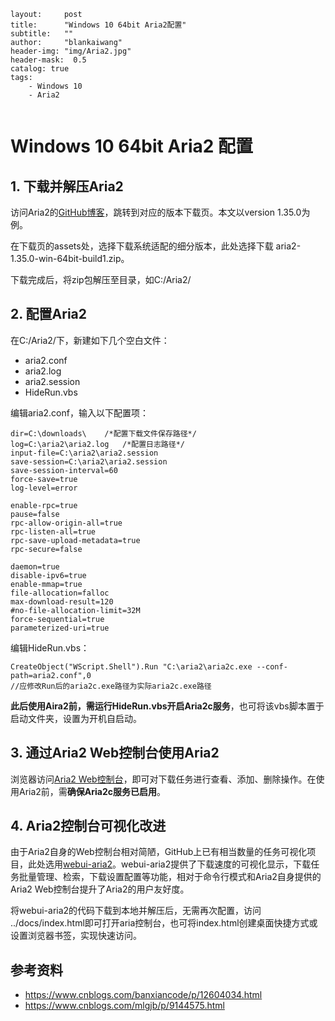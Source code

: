 ```
layout:     post
title:      "Windows 10 64bit Aria2配置"
subtitle:   ""
author:     "blankaiwang"
header-img: "img/Aria2.jpg"
header-mask:  0.5
catalog: true
tags:
    - Windows 10
    - Aria2
    
```







# Windows 10 64bit Aria2 配置

## 1. 下载并解压Aria2

访问Aria2的[GitHub博客](https://aria2.github.io/)，跳转到对应的版本下载页。本文以version 1.35.0为例。

在下载页的assets处，选择下载系统适配的细分版本，此处选择下载 aria2-1.35.0-win-64bit-build1.zip。

下载完成后，将zip包解压至目录，如C:/Aria2/



## 2. 配置Aria2

在C:/Aria2/下，新建如下几个空白文件：

* aria2.conf
* aria2.log
* aria2.session
* HideRun.vbs



编辑aria2.conf，输入以下配置项：

```
dir=C:\downloads\    /*配置下载文件保存路径*/
log=C:\aria2\aria2.log   /*配置日志路径*/
input-file=C:\aria2\aria2.session
save-session=C:\aria2\aria2.session
save-session-interval=60
force-save=true
log-level=error

enable-rpc=true
pause=false
rpc-allow-origin-all=true
rpc-listen-all=true
rpc-save-upload-metadata=true
rpc-secure=false

daemon=true
disable-ipv6=true
enable-mmap=true
file-allocation=falloc
max-download-result=120
#no-file-allocation-limit=32M
force-sequential=true
parameterized-uri=true
```



编辑HideRun.vbs：

```vbscript
CreateObject("WScript.Shell").Run "C:\aria2\aria2c.exe --conf-path=aria2.conf",0
//应修改Run后的aria2c.exe路径为实际aria2c.exe路径
```

**此后使用Aira2前，需运行HideRun.vbs开启Aria2c服务**，也可将该vbs脚本置于启动文件夹，设置为开机自启动。



## 3. 通过Aria2 Web控制台使用Aria2

浏览器访问[Aria2 Web控制台](http://aria2c.com/)，即可对下载任务进行查看、添加、删除操作。在使用Aria2前，需**确保Aria2c服务已启用**。



## 4. Aria2控制台可视化改进

由于Aria2自身的Web控制台相对简陋，GitHub上已有相当数量的任务可视化项目，此处选用[webui-aria2](https://github.com/ziahamza/webui-aria2)。webui-aria2提供了下载速度的可视化显示，下载任务批量管理、检索，下载设置配置等功能，相对于命令行模式和Aria2自身提供的Aria2 Web控制台提升了Aria2的用户友好度。

将webui-aria2的代码下载到本地并解压后，无需再次配置，访问 ../docs/index.html即可打开aria控制台，也可将index.html创建桌面快捷方式或设置浏览器书签，实现快速访问。



## 参考资料

* https://www.cnblogs.com/banxiancode/p/12604034.html
* https://www.cnblogs.com/mlgjb/p/9144575.html



